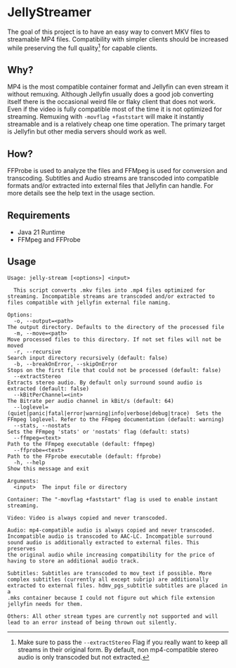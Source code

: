 # JellyStreamer

The goal of this project is to have an easy way to convert MKV files to streamable MP4 files.
Compatibility with simpler clients should be increased while preserving the full quality[^1] for capable clients.

## Why?

MP4 is the most compatible container format and Jellyfin can even stream it without remuxing.
Although Jellyfin usually does a good job converting itself there is the occasional weird file or flaky client that does
not work. Even if the video is fully compatible most of the time it is not optimized for streaming.
Remuxing with `-movflag +faststart` will make it instantly streamable and is a relatively cheap one time operation.
The primary target is Jellyfin but other media servers should work as well.

## How?

FFProbe is used to analyze the files and FFMpeg is used for conversion and transcoding. Subtitles and Audio streams are
transcoded into compatible formats and/or extracted into external files that Jellyfin can handle. For more details see
the help text in the usage section.

## Requirements

- Java 21 Runtime
- FFMpeg and FFProbe

## Usage

```
Usage: jelly-stream [<options>] <input>

  This script converts .mkv files into .mp4 files optimized for streaming. Incompatible streams are transcoded and/or extracted to files compatible with jellyfin external file naming.

Options:
  -o, --output=<path>                                                    The output directory. Defaults to the directory of the processed file
  -m, --move=<path>                                                      Move processed files to this directory. If not set files will not be moved
  -r, --recursive                                                        Search input directory recursively (default: false)
  -b, --breakOnError, --skipOnError                                      Stops on the first file that could not be processed (default: false)
  --extractStereo                                                        Extracts stereo audio. By default only surround sound audio is extracted (default: false)
  --kBitPerChannel=<int>                                                 The Bitrate per audio channel in kBit/s (default: 64)
  --loglevel=(quiet|panic|fatal|error|warning|info|verbose|debug|trace)  Sets the FFmpeg loglevel. Refer to the FFmpeg documentation (default: warning)
  --stats, --nostats                                                     Sets the FFmpeg 'stats' or 'nostats' flag (default: stats)
  --ffmpeg=<text>                                                        Path to the FFmpeg executable (default: ffmpeg)
  --ffprobe=<text>                                                       Path to the FFprobe executable (default: ffprobe)
  -h, --help                                                             Show this message and exit

Arguments:
  <input>  The input file or directory

Container: The "-movflag +faststart" flag is used to enable instant streaming.

Video: Video is always copied and never transcoded.

Audio: mp4-compatible audio is always copied and never transcoded. Incompatible audio is transcoded to AAC-LC. Incompatible surround sound audio is additionally extracted to external files. This preserves
the original audio while increasing compatibility for the price of having to store an additional audio track.

Subtitles: Subtitles are transcoded to mov_text if possible. More complex subtitles (currently all except subrip) are additionally extracted to external files. hdmv_pgs_subtitle subtitles are placed in a
.mks container because I could not figure out which file extension jellyfin needs for them.

Others: All other stream types are currently not supported and will lead to an error instead of being thrown out silently.
```

[^1]: Make sure to pass the `--extractStereo` Flag if you really want to keep all streams in their original form. By
default, non mp4-compatible stereo audio is only transcoded but not extracted.